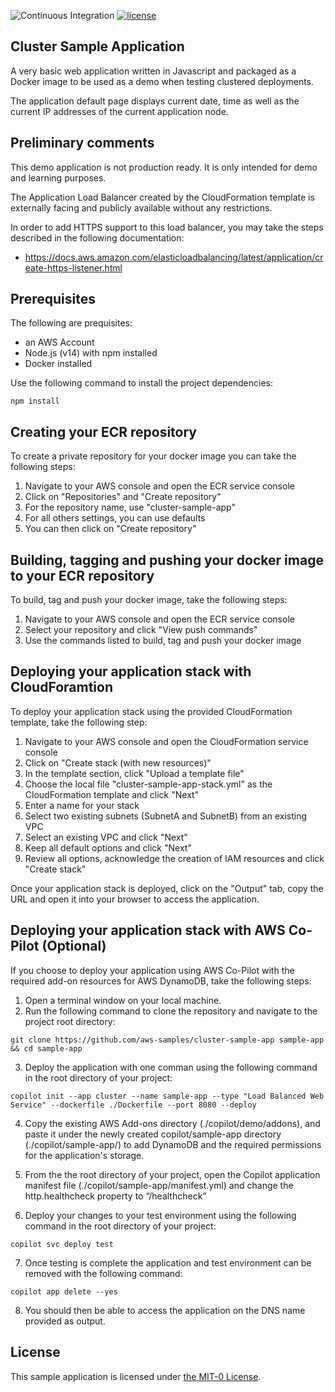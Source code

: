 ![Continuous Integration](https://github.com/aws-samples/cluster-sample-app/actions/workflows/ci.yml/badge.svg)
[![license](https://img.shields.io/badge/license-MIT-green)](https://github.com/aws-samples/cluster-sample-app/blob/main/LICENSE)
## Cluster Sample Application
A very basic web application written in Javascript and packaged as a Docker image to be used as a demo when testing clustered deployments.

The application default page displays current date, time as well as the current IP addresses of the current application node.

## Preliminary comments

This demo application is not production ready. It is only intended for demo and learning purposes.

The Application Load Balancer created by the CloudFormation template is externally facing and publicly available without any restrictions.

In order to add HTTPS support to this load balancer, you may take the steps described in the following documentation:
- https://docs.aws.amazon.com/elasticloadbalancing/latest/application/create-https-listener.html


## Prerequisites

The following are prequisites:
- an AWS Account
- Node.js (v14) with npm installed
- Docker installed

Use the following command to install the project dependencies:
```
npm install
```

## Creating your ECR repository

To create a private repository for your docker image you can take the following steps:
1. Navigate to your AWS console and open the ECR service console
2. Click on "Repositories" and "Create repository"
3. For the repository name, use "cluster-sample-app"
4. For all others settings, you can use defaults
5. You can then click on "Create repository"


## Building, tagging and pushing your docker image to your ECR repository

To build, tag and push your docker image, take the following steps:
1. Navigate to your AWS console and open the ECR service console
2. Select your repository and click "View push commands"
3. Use the commands listed to build, tag and push your docker image

## Deploying your application stack with CloudForamtion

To deploy your application stack using the provided CloudFormation template, take the following step:
1. Navigate to your AWS console and open the CloudFormation service console
2. Click on "Create stack (with new resources)"
3. In the template section, click "Upload a template file"
4. Choose the local file "cluster-sample-app-stack.yml" as the CloudFormation template and click "Next"
5. Enter a name for your stack
6. Select two existing subnets (SubnetA and SubnetB) from an existing VPC
7. Select an existing VPC and click "Next"
8. Keep all default options and click "Next"
9. Review all options, acknowledge the creation of IAM resources and click "Create stack"

Once your application stack is deployed, click on the "Output" tab, copy the URL and open it into your browser to access the application.

## Deploying your application stack with AWS Co-Pilot (Optional)

If you choose to deploy your application using AWS Co-Pilot with the required add-on resources for AWS DynamoDB, take the following steps:
1. Open a terminal window on your local machine.
2. Run the following command to clone the repository and navigate to the project root directory:

```
git clone https://github.com/aws-samples/cluster-sample-app sample-app && cd sample-app

```

3. Deploy the application with one comman using the following command in the root directory of your project: 

```
copilot init --app cluster --name sample-app --type "Load Balanced Web Service" --dockerfile ./Dockerfile --port 8080 --deploy

``` 

4. Copy the existing AWS Add-ons directory (./copilot/demo/addons), and paste it under the newly created copilot/sample-app directory (./copilot/sample-app/) to add DynamoDB and the required permissions for the application's storage.

5. From the the root directory of your project, open the Copilot application manifest file (./copilot/sample-app/manifest.yml) and change the http.healthcheck property to “/healthcheck”

6. Deploy your changes to your test environment using the following command in the root directory of your project:

```
copilot svc deploy test

```

7. Once testing is complete the application and test environment can be removed with the following command:

```
copilot app delete --yes

```

8. You should then be able to access the application on the DNS name provided as output.

## License

This sample application is licensed under [the MIT-0 License](https://github.com/aws/mit-0).
